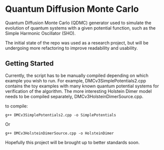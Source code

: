 # Quantum Diffusion Monte Carlo 
Quantum Diffusion Monte Carlo (QDMC) generator used to simulate the evolution of quantum systems with a given potential function, such as the Simple Harmonic Oscillator (SHO). 

The initial state of the repo was used as a research project, but will be undergoing more refactoring
to improve readability and usability.

## Getting Started

Currently, the script has to be manually compiled depending on which example you wish to run. 
For example, DMCv3SimplePotentials2.cpp contains the toy examples with many known quantum potential systems for verification of the algorithm. The more interesting Holstein Dimer model needs to be compiled separately, DMCv3HolsteinDimerSource.cpp. 

to compile: 

```
g++ DMCv3SimplePotentials2.cpp -o SimplePotentials
```
Or

```
g++ DMCv3HolsteinDimerSource.cpp -o HolsteinDimer
```

Hopefully this project will be brought up to better standards soon.